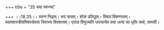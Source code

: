 +++
title = "35 यया स्वप्नम्"

+++
।।18.35।। स्वप्नं निद्राम्। भयं त्रासम्। शोकं प्रसिद्धम्। विषादं
विषण्णताम्। मदमशास्त्रीयविषयसेवया चित्तस्य विवशत्वम्। एतान्न विमुञ्चति
धारयत्येव यया धत्या सा धृतिः पार्थ; तामसी।
